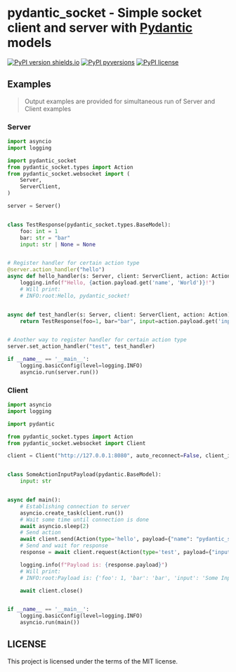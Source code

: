 # pydantic_socket - Simple socket client and server with [Pydantic](https://github.com/samuelcolvin/pydantic) models

[![PyPI version shields.io](https://img.shields.io/pypi/v/pydantic_socket.svg)](https://pypi.python.org/pypi/pydantic_socket/)
[![PyPI pyversions](https://img.shields.io/pypi/pyversions/pydantic_socket.svg)](https://pypi.python.org/pypi/pydantic_socket/)
[![PyPI license](https://img.shields.io/pypi/l/pydantic_socket.svg)](https://pypi.python.org/pypi/pydantic_socket/)

## Examples

> Output examples are provided for simultaneous run of Server and Client examples

### Server

```python
import asyncio
import logging

import pydantic_socket
from pydantic_socket.types import Action
from pydantic_socket.websocket import (
    Server,
    ServerClient,
)

server = Server()


class TestResponse(pydantic_socket.types.BaseModel):
    foo: int = 1
    bar: str = "bar"
    input: str | None = None


# Register handler for certain action type    
@server.action_handler("hello")
async def hello_handler(s: Server, client: ServerClient, action: Action):
    logging.info(f"Hello, {action.payload.get('name', 'World')}!")
    # Will print:
    # INFO:root:Hello, pydantic_socket!


async def test_handler(s: Server, client: ServerClient, action: Action):
    return TestResponse(foo=1, bar="bar", input=action.payload.get('input'))


# Another way to register handler for certain action type
server.set_action_handler("test", test_handler)

if __name__ == '__main__':
    logging.basicConfig(level=logging.INFO)
    asyncio.run(server.run())

```

### Client

```python
import asyncio
import logging

import pydantic

from pydantic_socket.types import Action
from pydantic_socket.websocket import Client

client = Client("http://127.0.0.1:8080", auto_reconnect=False, client_id=1)


class SomeActionInputPayload(pydantic.BaseModel):
    input: str


async def main():
    # Establishing connection to server
    asyncio.create_task(client.run())
    # Wait some time until connection is done
    await asyncio.sleep(2)
    # Send action
    await client.send(Action(type='hello', payload={"name": "pydantic_socket"}))
    # Send and wait for response
    response = await client.request(Action(type='test', payload={"input": "Some Input"}))

    logging.info(f"Payload is: {response.payload}")
    # Will print: 
    # INFO:root:Payload is: {'foo': 1, 'bar': 'bar', 'input': 'Some Input'}

    await client.close()


if __name__ == '__main__':
    logging.basicConfig(level=logging.INFO)
    asyncio.run(main())

```

## LICENSE

This project is licensed under the terms of the MIT license.
